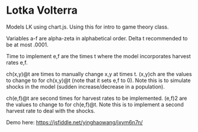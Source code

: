 # Lotka Volterra
Models LK using chart.js. Using this for intro to game theory class.

Variables a-f are alpha-zeta in alphabetical order.
Delta t recommended to be at most .0001.

Time to implement e,f are the times t where the model incorporates harvest rates e,f.

ch(x,y)@t are times to manually change x,y at times t.
(x,y)ch are the values to change to for ch(x,y)@t (note that it sets e,f to 0).
Note this is to simulate shocks in the model (sudden increase/decrease in a population).

ch(e,f)@t are second times for harvest rates to be implemented.
(e,f)2 are the values to change to for ch(e,f)@t.
Note this is to implement a second harvest rate to deal with the shocks.

Demo here:
https://jsfiddle.net/yinghaowang/jxym6n7n/
